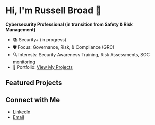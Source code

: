 # Hi, I'm Russell Broad 👋
**Cybersecurity Professional (in transition from Safety & Risk Management)**  
- 📚 Security+ (in progress)  
- 🛡️ Focus: Governance, Risk, & Compliance (GRC)  
- 🔍 Interests: Security Awareness Training, Risk Assessments, SOC monitoring  
- 📂 Portfolio: [View My Projects](https://github.com/your-username?tab=repositories)  

## Featured Projects

## Connect with Me
- [LinkedIn](https://www.linkedin.com/in/russellbroad)  
- [Email](mailto:rbroad47@gmail.com)  
